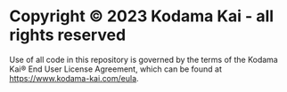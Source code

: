 # Copyright © 2023 Kodama Kai - all rights reserved

Use of all code in this repository is governed by the terms of the Kodama Kai® End User License Agreement, which can be found at https://www.kodama-kai.com/eula.

